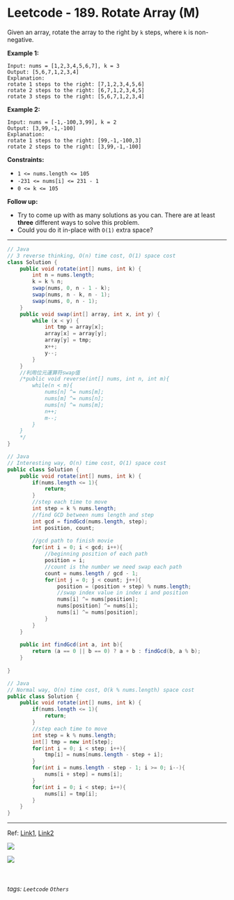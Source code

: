 # Leetcode - 189. Rotate Array (M)
Given an array, rotate the array to the right by `k` steps, where `k` is non-negative.

**Example 1:**
```
Input: nums = [1,2,3,4,5,6,7], k = 3  
Output: [5,6,7,1,2,3,4]  
Explanation:  
rotate 1 steps to the right: [7,1,2,3,4,5,6]  
rotate 2 steps to the right: [6,7,1,2,3,4,5]  
rotate 3 steps to the right: [5,6,7,1,2,3,4]
```
**Example 2:**
```
Input: nums = [-1,-100,3,99], k = 2  
Output: [3,99,-1,-100]  
Explanation:   
rotate 1 steps to the right: [99,-1,-100,3]  
rotate 2 steps to the right: [3,99,-1,-100]
```
**Constraints:**

-   `1 <= nums.length <= 105`
-   `-231 <= nums[i] <= 231 - 1`
-   `0 <= k <= 105`

**Follow up:**

-   Try to come up with as many solutions as you can. There are at least **three** different ways to solve this problem.
-   Could you do it in-place with `O(1)` extra space?

---

```java
// Java  
// 3 reverse thinking, O(n) time cost, O(1) space cost  
class Solution {  
    public void rotate(int[] nums, int k) {  
        int n = nums.length;  
        k = k % n;  
        swap(nums, 0, n - 1 - k);  
        swap(nums, n - k, n - 1);  
        swap(nums, 0, n - 1);  
    }  
    public void swap(int[] array, int x, int y) {  
        while (x < y) {  
            int tmp = array[x];  
            array[x] = array[y];  
            array[y] = tmp;  
            x++;  
            y--;  
        }  
    }  
    //利用位元運算符swap值  
    /*public void reverse(int[] nums, int n, int m){  
        while(n < m){  
            nums[n] ^= nums[m];  
            nums[m] ^= nums[n];  
            nums[n] ^= nums[m];  
            n++;  
            m--;  
        }  
    }  
    */  
}
```

```java
// Java  
// Interesting way, O(n) time cost, O(1) space cost  
public class Solution {  
    public void rotate(int[] nums, int k) {  
        if(nums.length <= 1){  
            return;  
        }  
        //step each time to move  
        int step = k % nums.length;  
        //find GCD between nums length and step  
        int gcd = findGcd(nums.length, step);  
        int position, count;  
          
        //gcd path to finish movie  
        for(int i = 0; i < gcd; i++){  
            //beginning position of each path  
            position = i;  
            //count is the number we need swap each path  
            count = nums.length / gcd - 1;  
            for(int j = 0; j < count; j++){  
                position = (position + step) % nums.length;  
                //swap index value in index i and position  
                nums[i] ^= nums[position];  
                nums[position] ^= nums[i];  
                nums[i] ^= nums[position];  
            }  
        }  
    }  
      
    public int findGcd(int a, int b){  
        return (a == 0 || b == 0) ? a + b : findGcd(b, a % b);  
    }  
      
}
```


```java
// Java  
// Normal way, O(n) time cost, O(k % nums.length) space cost  
public class Solution {  
    public void rotate(int[] nums, int k) {  
        if(nums.length <= 1){  
            return;  
        }  
        //step each time to move  
        int step = k % nums.length;  
        int[] tmp = new int[step];  
        for(int i = 0; i < step; i++){  
            tmp[i] = nums[nums.length - step + i];  
        }  
        for(int i = nums.length - step - 1; i >= 0; i--){  
            nums[i + step] = nums[i];  
        }  
        for(int i = 0; i < step; i++){  
            nums[i] = tmp[i];  
        }  
    }  
}
```

---

Ref: [Link1](https://leetcode.com/problems/rotate-array/solutions/1730142/java-c-python-a-very-very-well-detailed-explanation/), [Link2](https://leetcode.com/problems/rotate-array/solutions/54289/my-three-way-to-solve-this-problem-the-first-way-is-interesting-java/)

![](https://miro.medium.com/max/1400/0*XDiRF_43TCfavLqv.png)

![](https://miro.medium.com/max/1400/0*a4mvnURbPJQ0Y8e2.png)

[  
](https://medium.com/tag/leetcode?source=post_page-----e2d1d3cfec8d---------------leetcode-----------------)




###### tags: `Leetcode` `Others`
